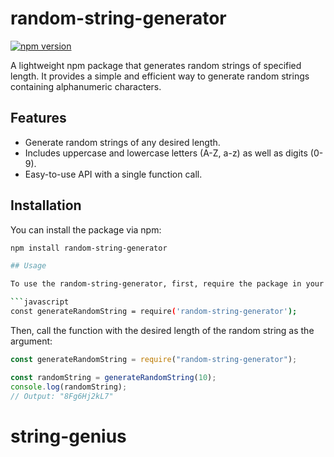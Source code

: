 # random-string-generator

[![npm version](https://badge.fury.io/js/random-string-generator.svg)](https://badge.fury.io/js/random-string-generator)

A lightweight npm package that generates random strings of specified length. It provides a simple and efficient way to generate random strings containing alphanumeric characters.

## Features

- Generate random strings of any desired length.
- Includes uppercase and lowercase letters (A-Z, a-z) as well as digits (0-9).
- Easy-to-use API with a single function call.

## Installation

You can install the package via npm:

````bash
npm install random-string-generator

## Usage

To use the random-string-generator, first, require the package in your JavaScript file:

```javascript
const generateRandomString = require('random-string-generator');
````

Then, call the function with the desired length of the random string as the argument:

```javascript
const generateRandomString = require("random-string-generator");

const randomString = generateRandomString(10);
console.log(randomString);
// Output: "8Fg6Hj2kL7"
```
# string-genius
